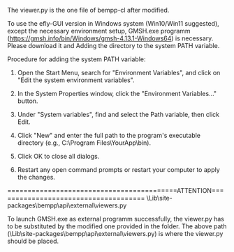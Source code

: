 The viewer.py is the one file of bempp-cl after modified. 

To use the efly-GUI version in Windows system (Win10/Win11 suggested), except the necessary environment setup, GMSH.exe programm (https://gmsh.info/bin/Windows/gmsh-4.13.1-Windows64) is necessary. Please download it and Adding the directory to the system PATH variable.

Procedure for adding the system PATH variable:

1. Open the Start Menu, search for "Environment Variables", and click on "Edit the system environment variables".

2. In the System Properties window, click the "Environment Variables..." button.

3. Under "System variables", find and select the Path variable, then click Edit.

4. Click "New" and enter the full path to the program's executable directory (e.g., C:\Program Files\YourApp\bin).

5. Click OK to close all dialogs.

6. Restart any open command prompts or restart your computer to apply the changes.

==========================================ATTENTION=====================================
\Lib\site-packages\bempp\api\external\viewers.py

To launch GMSH.exe as external programm successfully, the viewer.py has to be substituted by the modified one provided in the folder. The above path (\Lib\site-packages\bempp\api\external\viewers.py) is where the viewer.py should be placed.




